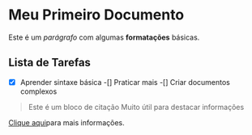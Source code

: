 # Meu Primeiro Documento

Este é um *parágrafo* com algumas **formatações** básicas.

## Lista de Tarefas
-[x] Aprender sintaxe básica
-[] Praticar mais
-[] Criar documentos complexos
>Este é um bloco de citação
>Muito útil para destacar informações

[Clique aqui](https://i.pinimg.com/200x150/b5/6c/21/b56c21e652986a5faa69db4642656515.jpg)para mais informações.
